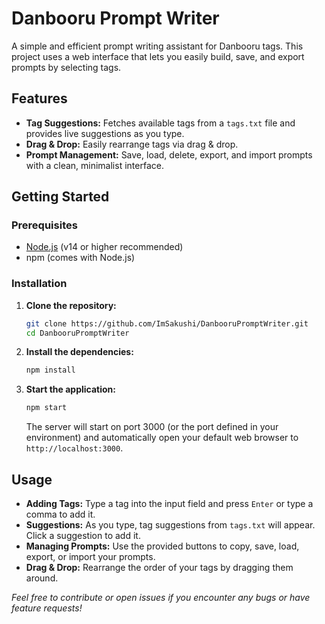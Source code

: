 # Danbooru Prompt Writer

A simple and efficient prompt writing assistant for Danbooru tags. This project uses a web interface that lets you easily build, save, and export prompts by selecting tags.

## Features

- **Tag Suggestions:** Fetches available tags from a `tags.txt` file and provides live suggestions as you type.
- **Drag & Drop:** Easily rearrange tags via drag & drop.
- **Prompt Management:** Save, load, delete, export, and import prompts with a clean, minimalist interface.


## Getting Started

### Prerequisites

- [Node.js](https://nodejs.org/) (v14 or higher recommended)
- npm (comes with Node.js)

### Installation

1. **Clone the repository:**

   ```bash
   git clone https://github.com/ImSakushi/DanbooruPromptWriter.git
   cd DanbooruPromptWriter
   ```

2. **Install the dependencies:**

   ```bash
   npm install
   ```

3. **Start the application:**

   ```bash
   npm start
   ```

   The server will start on port 3000 (or the port defined in your environment) and automatically open your default web browser to `http://localhost:3000`.

## Usage

- **Adding Tags:** Type a tag into the input field and press `Enter` or type a comma to add it.
- **Suggestions:** As you type, tag suggestions from `tags.txt` will appear. Click a suggestion to add it.
- **Managing Prompts:** Use the provided buttons to copy, save, load, export, or import your prompts.
- **Drag & Drop:** Rearrange the order of your tags by dragging them around.


*Feel free to contribute or open issues if you encounter any bugs or have feature requests!*
